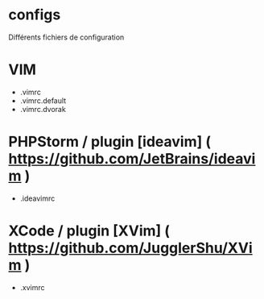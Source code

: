 configs
=======

Différents fichiers de configuration

# VIM

 - .vimrc
 - .vimrc.default
 - .vimrc.dvorak

# PHPStorm / plugin [ideavim] ( https://github.com/JetBrains/ideavim )

 - .ideavimrc

# XCode / plugin [XVim] ( https://github.com/JugglerShu/XVim )

 - .xvimrc
